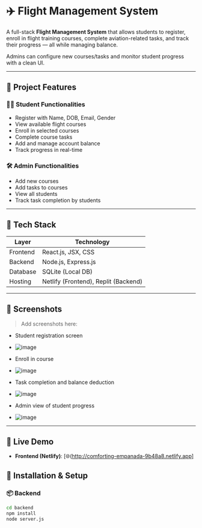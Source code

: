 # ✈️ Flight Management System

A full-stack **Flight Management System** that allows students to register, enroll in flight training courses, complete aviation-related tasks, and track their progress — all while managing balance.

Admins can configure new courses/tasks and monitor student progress with a clean UI.

---

## 🎯 Project Features

### 👨‍🎓 Student Functionalities
- Register with Name, DOB, Email, Gender
- View available flight courses
- Enroll in selected courses
- Complete course tasks
- Add and manage account balance
- Track progress in real-time

### 🛠 Admin Functionalities
- Add new courses
- Add tasks to courses
- View all students
- Track task completion by students

---

## 🧱 Tech Stack

| Layer     | Technology               |
|-----------|--------------------------|
| Frontend  | React.js, JSX, CSS       |
| Backend   | Node.js, Express.js      |
| Database  | SQLite (Local DB)        |
| Hosting   | Netlify (Frontend), Replit (Backend)

---

## 🧪 Screenshots

> Add screenshots here:
- Student registration screen
- ![image](https://github.com/user-attachments/assets/380d850a-68da-461b-9557-b6a46462cad7)

- Enroll in course
- ![image](https://github.com/user-attachments/assets/fe78ec11-5a92-4d22-8326-24b64fd6417e)

- Task completion and balance deduction
- ![image](https://github.com/user-attachments/assets/e5b5e439-b38e-4f8c-b560-91851db5e5a1)

- Admin view of student progress
- ![image](https://github.com/user-attachments/assets/7ae2bbd1-b003-4aeb-848c-16512b6d9ab3)


---

## 🔗 Live Demo

- **Frontend (Netlify)**: [🌐(http://comforting-empanada-9b48a8.netlify.app]

## 🔧 Installation & Setup

### 📦 Backend

```bash
cd backend
npm install
node server.js
